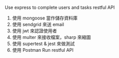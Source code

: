 Use express to complete users and tasks restful API

1. 使用 mongoose 當作儲存資料庫
2. 使用 sendgrid 來送 email
3. 使用 jwt 來認證使用者
4. 使用 multer 來接收檔案，sharp 來縮圖
5. 使用 supertest & jest 來做測試
6. 使用 Postman Run restful API